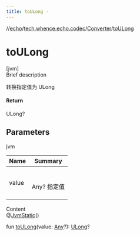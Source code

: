```yaml
---
title: toULong -
---
```

//[echo](../../index.md)/[tech.whence.echo.codec](../index.md)/[Converter](index.md)/[toULong](to-u-long.md)



# toULong  
[jvm]  
Brief description  


转换指定值为 ULong



#### Return  


ULong?



## Parameters  
  
jvm  
  
|  Name|  Summary| 
|---|---|
| value| <br><br>Any? 指定值<br><br>
  
  
Content  
@[JvmStatic](https://kotlinlang.org/api/latest/jvm/stdlib/kotlin.jvm/-jvm-static/index.html)()  
  
fun [toULong](to-u-long.md)(value: [Any](https://kotlinlang.org/api/latest/jvm/stdlib/kotlin/-any/index.html)?): [ULong](https://kotlinlang.org/api/latest/jvm/stdlib/kotlin/-u-long/index.html)?  



